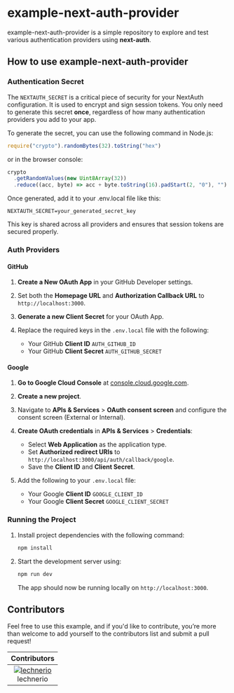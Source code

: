 # example-next-auth-provider

example-next-auth-provider is a simple repository to explore and test various authentication providers using **next-auth**.

## How to use example-next-auth-provider

### Authentication Secret

The `NEXTAUTH_SECRET` is a critical piece of security for your NextAuth configuration. It is used to encrypt and sign session tokens. You only need to generate this secret **once**, regardless of how many authentication providers you add to your app.

To generate the secret, you can use the following command in Node.js:

```javascript
require("crypto").randomBytes(32).toString("hex")
```

or in the browser console:

```javascript
crypto
  .getRandomValues(new Uint8Array(32))
  .reduce((acc, byte) => acc + byte.toString(16).padStart(2, "0"), "")
```

Once generated, add it to your .env.local file like this:

```
NEXTAUTH_SECRET=your_generated_secret_key
```

This key is shared across all providers and ensures that session tokens are secured properly.

### Auth Providers

#### GitHub

1. **Create a New OAuth App** in your GitHub Developer settings.
2. Set both the **Homepage URL** and **Authorization Callback URL** to `http://localhost:3000`.
3. **Generate a new Client Secret** for your OAuth App.
4. Replace the required keys in the `.env.local` file with the following:

   - Your GitHub **Client ID** `AUTH_GITHUB_ID`
   - Your GitHub **Client Secret** `AUTH_GITHUB_SECRET`

#### Google

1. **Go to Google Cloud Console** at [console.cloud.google.com](https://console.cloud.google.com/).
2. **Create a new project**.
3. Navigate to **APIs & Services** > **OAuth consent screen** and configure the consent screen (External or Internal).
4. **Create OAuth credentials** in **APIs & Services** > **Credentials**:

   - Select **Web Application** as the application type.
   - Set **Authorized redirect URIs** to `http://localhost:3000/api/auth/callback/google`.
   - Save the **Client ID** and **Client Secret**.

5. Add the following to your `.env.local` file:

   - Your Google **Client ID** `GOOGLE_CLIENT_ID`
   - Your Google **Client Secret** `GOOGLE_CLIENT_SECRET`

### Running the Project

1. Install project dependencies with the following command:

   ```bash
   npm install
   ```

2. Start the development server using:

   ```bash
   npm run dev
   ```

   The app should now be running locally on `http://localhost:3000`.

## Contributors

Feel free to use this example, and if you'd like to contribute, you’re more than welcome to add yourself to the contributors list and submit a pull request!

|                                             Contributors                                              |
| :---------------------------------------------------------------------------------------------------: |
| [![lechnerio](https://github.com/lechnerio.png?size=50)](https://github.com/lechnerio)<br/> lechnerio |
